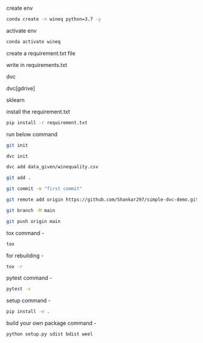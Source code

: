 create env
```bash
conda create -n wineq python=3.7 -y
```

activate env
```bash
conda activate wineq
```
create a requirement.txt file

write in requirements.txt

dvc

dvc[gdrive]

sklearn

install the requirement.txt
```bash
pip install -r requirement.txt
```
run below command
```bash
git init
```
```bash
dvc init
```
```bash
dvc add data_given/winequality.csv
```
```bash
git add .
```
```bash
git commit -m "first commit"
```
```bash
git remote add origin https://github.com/Shankar297/simple-dvc-demo.git
```
```bash
git branch -M main
```
```bash
git push origin main
```
tox command - 
```bash
tox
```
for rebuilding - 
```bash
tox -r
```
pytest command -
```bash
pytest -v
```

setup command - 
```bash
pip install -e .
```

build your own package command - 
```bash
python setup.py sdist bdist weel
```